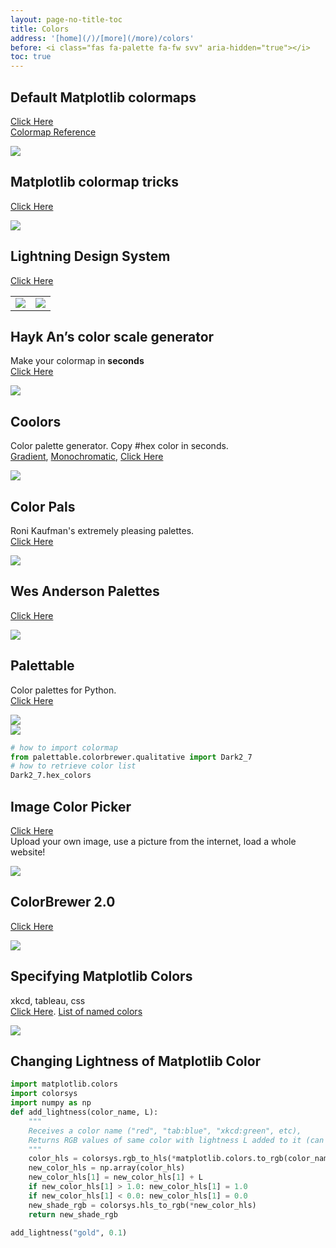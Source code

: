 ```yaml
---
layout: page-no-title-toc
title: Colors
address: '[home](/)/[more](/more)/colors'
before: <i class="fas fa-palette fa-fw svv" aria-hidden="true"></i>
toc: true
---
```


## Default Matplotlib colormaps

[Click Here](https://matplotlib.org/2.0.2/users/colormaps.html)  
[Colormap Reference](https://matplotlib.org/stable/gallery/color/colormap_reference.html?highlight=colormaps)

![](https://matplotlib.org/2.0.2/_images/lightness_01.png)

## Matplotlib colormap tricks

[Click Here](https://matplotlib.org/stable/tutorials/colors/colormapnorms.html?highlight=colormaps)

![](https://matplotlib.org/stable/_images/sphx_glr_colormapnorms_002_2_0x.png)

## Lightning Design System

[Click Here](https://www.lightningdesignsystem.com/guidelines/charts/#Chart-Color)

<table style="border:0;">
  <tr>
    <td><img src="https://www.lightningdesignsystem.com/assets/images/guidelines/charts/586-image1.png"></td>
    <td><img src="https://www.lightningdesignsystem.com/assets/images/guidelines/charts/586-image2.png"></td>
  </tr>
</table>

<!-- ![](https://www.lightningdesignsystem.com/assets/images/guidelines/charts/586-image1.png) ![](https://www.lightningdesignsystem.com/assets/images/guidelines/charts/586-image2.png) -->


## Hayk An’s color scale generator

Make your colormap in **seconds**  
[Click Here](https://hihayk.github.io/scale/#4/6/50/80/-51/67/20/14/1D9A6C/29/154/108/white)

![](/website/archive/colors/Hayk-An-generator.png)

## Coolors

Color palette generator. Copy #hex color in seconds.  
[Gradient](https://coolors.co/palettes/popular/gradient), [Monochromatic](https://coolors.co/palettes/popular/monochromatic),
[Click Here](https://coolors.co)

![](/website/archive/colors/coolors.png)

## Color Pals

Roni Kaufman's extremely pleasing palettes.  
[Click Here](https://ronikaufman.github.io/color_pals/)

![](/website/archive/colors/base-palette.png)

## Wes Anderson Palettes

[Click Here](https://wesandersonpalettes.tumblr.com)

![](https://64.media.tumblr.com/300310dd5e503f51b0b875e05db79791/tumblr_o6r7oiHYiI1tvvqeko1_500.jpg)

## Palettable

Color palettes for Python.  
[Click Here](https://jiffyclub.github.io/palettable/)

![](https://jiffyclub.github.io/palettable/colorbrewer/diverging/img/BrBG_11_continuous.png)  
![](https://jiffyclub.github.io/palettable/colorbrewer/diverging/img/BrBG_11_discrete.png)

```python
# how to import colormap
from palettable.colorbrewer.qualitative import Dark2_7
# how to retrieve color list
Dark2_7.hex_colors
```

## Image Color Picker

[Click Here](https://imagecolorpicker.com/en)  
Upload your own image, use a picture from the internet, load a whole website!

![](/website/archive/colors/imagecolorpicker.png)

## ColorBrewer 2.0

[Click Here](https://colorbrewer2.org/)

![](/website/archive/colors/colorbrewer2.png)

## Specifying Matplotlib Colors

xkcd, tableau, css  
[Click Here](https://matplotlib.org/stable/tutorials/colors/colors.html).
[List of named colors](https://matplotlib.org/stable/gallery/color/named_colors.html)

![](https://matplotlib.org/stable/_images/sphx_glr_colors_003_2_0x.png)

## Changing Lightness of Matplotlib Color

```python
import matplotlib.colors
import colorsys
import numpy as np
def add_lightness(color_name, L):
    """
    Receives a color name ("red", "tab:blue", "xkcd:green", etc),
    Returns RGB values of same color with lightness L added to it (can be negative too)
    """
    color_hls = colorsys.rgb_to_hls(*matplotlib.colors.to_rgb(color_name))
    new_color_hls = np.array(color_hls)
    new_color_hls[1] = new_color_hls[1] + L
    if new_color_hls[1] > 1.0: new_color_hls[1] = 1.0
    if new_color_hls[1] < 0.0: new_color_hls[1] = 0.0
    new_shade_rgb = colorsys.hls_to_rgb(*new_color_hls)
    return new_shade_rgb

add_lightness("gold", 0.1)
```


